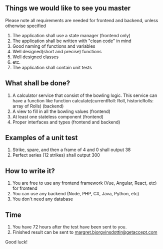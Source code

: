 ## Things we would like to see you master

Please note all requirements are needed for frontend and backend, unless otherwise specified
1. The application shall use a state manager (frontend only)
2. The application shall be written with "clean code" in mind
3. Good naming of functions and variables
4. Well designed(short and precise) functions
5. Well designed classes
6. etc.
7. The application shall contain unit tests

## What shall be done?

1. A calculator service that consist of the bowling logic. This service can have a function like function calculate(currentRoll: Roll, historicRolls: array of Rolls) (backend)
2. A view to fill in all the bowling values (frontend)
3. At least one stateless component (frontend)
3. Proper interfaces and types (frontend and backend)

## Examples of a unit test
1. Strike, spare, and then a frame of 4 and 0 shall output 38
2. Perfect series (12 strikes) shall output 300

## How to write it?

1. You are free to use any frontend framework (Vue, Angular, React, etc) for frontend
2. You can use any backend (Node, PHP, C#, Java, Python, etc)
3. You don't need any database

## Time

1. You have 72 hours after the test have been sent to you.
2. Finished result can be sent to margret.bjorgvinsdottir@getaccept.com 

Good luck!